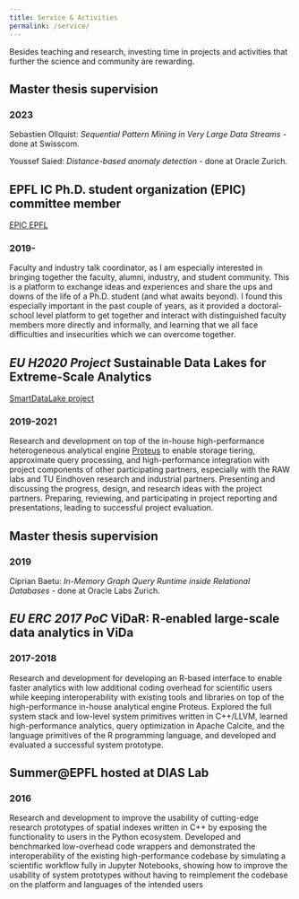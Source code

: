 ```yaml
---
title: Service & Activities
permalink: /service/
---
```


Besides teaching and research, investing time in projects and activities that further the science and community are rewarding. 

## Master thesis supervision
### 2023
Sebastien Ollquist: *Sequential Pattern Mining in Very Large Data Streams* - done at Swisscom.

Youssef Saied: *Distance-based anomaly detection* - done at Oracle Zurich.

## EPFL IC Ph.D. student organization (EPIC) committee member
[EPIC EPFL](https://epic.epfl.ch)
### 2019-
Faculty and industry talk coordinator, as I am especially interested in bringing together the faculty, alumni, industry, and student community. This is a platform to exchange ideas and experiences and share the ups and downs of the life of a Ph.D. student (and what awaits beyond). I found this especially important in the past couple of years, as it provided a doctoral-school level platform to get together and interact with distinguished faculty members more directly and informally, and learning that we all face difficulties and insecurities which we can overcome together.

## *EU H2020 Project* Sustainable Data Lakes for Extreme-Scale Analytics
[SmartDataLake project](https://www.smartdatalake.eu)
### 2019-2021
Research and development on top of the in-house high-performance heterogeneous analytical
engine [Proteus](https://www.proteusdb.com) to enable storage tiering, approximate query processing, and high-performance integration with project components of other participating partners, especially with the RAW labs and TU Eindhoven research and industrial partners. Presenting and discussing the progress, design, and research ideas with the project partners. Preparing, reviewing, and participating in project reporting and presentations, leading to successful project evaluation.

## Master thesis supervision
### 2019
Ciprian Baetu: *In-Memory Graph Query Runtime inside Relational Databases* - done at Oracle Labs Zurich.

## *EU ERC 2017 PoC* ViDaR: R-enabled large-scale data analytics in ViDa
### 2017-2018
Research and development for developing an R-based interface to enable faster analytics with
low additional coding overhead for scientific users while keeping interoperability with existing tools and libraries on top of the high-performance in-house analytical engine Proteus. Explored the full system stack and low-level system primitives written in C++/LLVM, learned high-performance analytics, query optimization in Apache Calcite, and the language primitives of the R programming language, and developed and evaluated a successful system prototype.

## Summer@EPFL hosted at DIAS Lab
### 2016
Research and development to improve the usability of cutting-edge research prototypes of spatial indexes written in C++ by exposing the functionality to users in the Python ecosystem. Developed and benchmarked low-overhead code wrappers and demonstrated the interoperability of the existing high-performance codebase by simulating a scientific workflow fully in Jupyter Notebooks, showing how to improve the usability of system prototypes without having to reimplement the codebase on the platform and languages of the intended users
